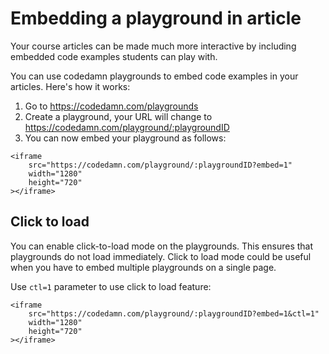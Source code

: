 # Embedding a playground in article

Your course articles can be made much more interactive by including embedded code examples students can play with.

You can use codedamn playgrounds to embed code examples in your articles. Here's how it works:

1. Go to https://codedamn.com/playgrounds
2. Create a playground, your URL will change to https://codedamn.com/playground/:playgroundID
3. You can now embed your playground as follows:

```html{2}
<iframe
	src="https://codedamn.com/playground/:playgroundID?embed=1"
	width="1280"
	height="720"
></iframe>
```

## Click to load

You can enable click-to-load mode on the playgrounds. This ensures that playgrounds do not load immediately. Click to load mode could be useful when you have to embed multiple playgrounds on a single page.

Use `ctl=1` parameter to use click to load feature:

```html{2}
<iframe
	src="https://codedamn.com/playground/:playgroundID?embed=1&ctl=1"
	width="1280"
	height="720"
></iframe>
```
